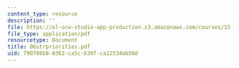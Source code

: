 ```yaml
---
content_type: resource
description: ''
file: https://ol-ocw-studio-app-production.s3.amazonaws.com/courses/15-902-strategic-management-i-fall-2006/790788b80362ca5c630fca12534ab50d_06strpriorities.pdf
file_type: application/pdf
resourcetype: Document
title: 06strpriorities.pdf
uid: 790788b8-0362-ca5c-630f-ca12534ab50d
---
```

